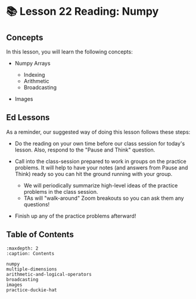 # 📚 Lesson 22 Reading: Numpy 
##  Concepts  

In this lesson, you will learn the following concepts:  
-  Numpy Arrays  
    -  Indexing  
    -  Arithmetic  
    -  Broadcasting  

-  Images  

##  Ed Lessons  

As a reminder, our suggested way of doing this lesson follows these steps:  
-  Do the reading on your own time before our class session for today's lesson. Also, respond to the "Pause and Think" question.  
-  Call into the class-session prepared to work in groups on the practice problems. It will help to have your notes (and answers from Pause and Think) ready so you can hit the ground running with your group.  
    -  We will periodically summarize high-level ideas of the practice problems in the class session.  
    -  TAs will "walk-around" Zoom breakouts so you can ask them any questions!  

-  Finish up any of the practice problems afterward!  



## Table of Contents

```{toctree}
:maxdepth: 2
:caption: Contents

numpy
multiple-dimensions
arithmetic-and-logical-operators
broadcasting
images
practice-duckie-hat
```
